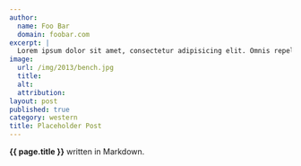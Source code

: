 ```yaml
---
author:
  name: Foo Bar
  domain: foobar.com
excerpt: |
  Lorem ipsum dolor sit amet, consectetur adipisicing elit. Omnis repellendus iure nemo. Cum, perferendis, fugit, quaerat necessitatibus voluptatibus sapiente vero magnam similique sit neque natus.
image:
  url: /img/2013/bench.jpg
  title:
  alt:
  attribution:
layout: post
published: true
category: western
title: Placeholder Post
---
```


**{{ page.title }}** written in Markdown.
